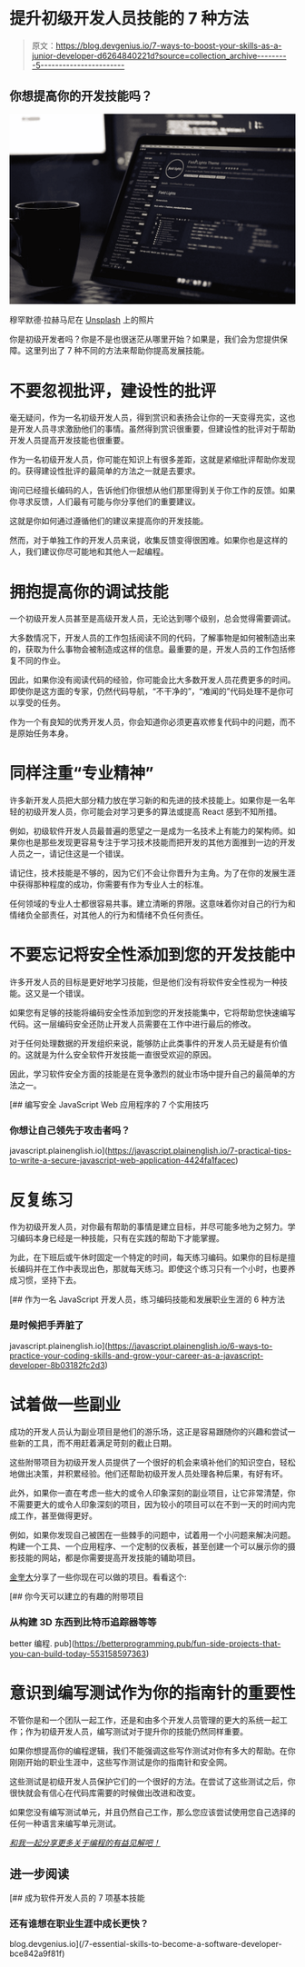 # 提升初级开发人员技能的 7 种方法

> 原文：<https://blog.devgenius.io/7-ways-to-boost-your-skills-as-a-junior-developer-d6264840221d?source=collection_archive---------5----------------------->

## 你想提高你的开发技能吗？

![](img/d145bcefa3951159b64f71f4738409f6.png)

穆罕默德·拉赫马尼在 [Unsplash](https://unsplash.com?utm_source=medium&utm_medium=referral) 上的照片

你是初级开发者吗？你是不是也很迷茫从哪里开始？如果是，我们会为您提供保障。这里列出了 7 种不同的方法来帮助你提高发展技能。

# 不要忽视批评，建设性的批评

毫无疑问，作为一名初级开发人员，得到赏识和表扬会让你的一天变得充实，这也是开发人员寻求激励他们的事情。虽然得到赏识很重要，但建设性的批评对于帮助开发人员提高开发技能也很重要。

作为一名初级开发人员，你可能在知识上有很多差距，这就是紧缩批评帮助你发现的。获得建设性批评的最简单的方法之一就是去要求。

询问已经擅长编码的人，告诉他们你很想从他们那里得到关于你工作的反馈。如果你寻求反馈，人们最有可能与你分享他们的重要建议。

这就是你如何通过遵循他们的建议来提高你的开发技能。

然而，对于单独工作的开发人员来说，收集反馈变得很困难。如果你也是这样的人，我们建议你尽可能地和其他人一起编程。

# 拥抱提高你的调试技能

一个初级开发人员甚至是高级开发人员，无论达到哪个级别，总会觉得需要调试。

大多数情况下，开发人员的工作包括阅读不同的代码，了解事物是如何被制造出来的，获取为什么事物会被制造成这样的信息。最重要的是，开发人员的工作包括修复不同的作业。

因此，如果你没有阅读代码的经验，你可能会比大多数开发人员花费更多的时间。即使你是这方面的专家，仍然代码导航，“不干净的”，“难闻的”代码处理不是你可以享受的任务。

作为一个有良知的优秀开发人员，你会知道你必须更喜欢修复代码中的问题，而不是原始任务本身。

# 同样注重“专业精神”

许多新开发人员把大部分精力放在学习新的和先进的技术技能上。如果你是一名年轻的初级开发人员，你可能会对学习更多的算法或提高 React 感到不知所措。

例如，初级软件开发人员最普遍的愿望之一是成为一名技术上有能力的架构师。如果你也是那些发现更容易专注于学习技术技能而把开发的其他方面推到一边的开发人员之一，请记住这是一个错误。

请记住，技术技能是不够的，因为它们不会让你晋升为主角。为了在你的发展生涯中获得那种程度的成功，你需要有作为专业人士的标准。

任何领域的专业人士都很容易共事。建立清晰的界限。这意味着你对自己的行为和情绪负全部责任，对其他人的行为和情绪不负任何责任。

# 不要忘记将安全性添加到您的开发技能中

许多开发人员的目标是更好地学习技能，但是他们没有将软件安全性视为一种技能。这又是一个错误。

如果您有足够的技能将编码安全性添加到您的开发技能集中，它将帮助您快速编写代码。这一层编码安全还防止开发人员需要在工作中进行最后的修改。

对于任何处理数据的开发组织来说，能够防止此类事件的开发人员无疑是有价值的。这就是为什么安全软件开发技能一直很受欢迎的原因。

因此，学习软件安全方面的技能是在竞争激烈的就业市场中提升自己的最简单的方法之一。

[](https://javascript.plainenglish.io/7-practical-tips-to-write-a-secure-javascript-web-application-4424fa1facec) [## 编写安全 JavaScript Web 应用程序的 7 个实用技巧

### 你想让自己领先于攻击者吗？

javascript.plainenglish.io](https://javascript.plainenglish.io/7-practical-tips-to-write-a-secure-javascript-web-application-4424fa1facec) 

# 反复练习

作为初级开发人员，对你最有帮助的事情是建立目标，并尽可能多地为之努力。学习编码本身已经是一种技能，只有在实践的帮助下才能掌握。

为此，在下班后或午休时固定一个特定的时间，每天练习编码。如果你的目标是擅长编码并在工作中表现出色，那就每天练习。即使这个练习只有一个小时，也要养成习惯，坚持下去。

[](https://javascript.plainenglish.io/6-ways-to-practice-your-coding-skills-and-grow-your-career-as-a-javascript-developer-8b03182fc2d3) [## 作为一名 JavaScript 开发人员，练习编码技能和发展职业生涯的 6 种方法

### 是时候把手弄脏了

javascript.plainenglish.io](https://javascript.plainenglish.io/6-ways-to-practice-your-coding-skills-and-grow-your-career-as-a-javascript-developer-8b03182fc2d3) 

# 试着做一些副业

成功的开发人员认为副业项目是他们的游乐场，这正是容易跟随你的兴趣和尝试一些新的工具，而不用赶着满足苛刻的截止日期。

这些附带项目为初级开发人员提供了一个很好的机会来填补他们的知识空白，轻松地做出决策，并积累经验。他们还帮助初级开发人员处理各种后果，有好有坏。

此外，如果你一直在考虑一些大的或令人印象深刻的副业项目，让它非常清楚，你不需要更大的或令人印象深刻的项目，因为较小的项目可以在不到一天的时间内完成工作，甚至做得更好。

例如，如果你发现自己被困在一些棘手的问题中，试着用一个小问题来解决问题。构建一个工具、一个应用程序、一个定制的仪表板，甚至创建一个可以展示你的摄影技能的网站，都是你需要提高开发技能的辅助项目。

[金奎大](https://medium.com/u/9a5b40458190?source=post_page-----d6264840221d--------------------------------)分享了一些你现在可以做的项目。看看这个:

[](https://betterprogramming.pub/fun-side-projects-that-you-can-build-today-553158597363) [## 你今天可以建立的有趣的附带项目

### 从构建 3D 东西到比特币追踪器等等

better 编程. pub](https://betterprogramming.pub/fun-side-projects-that-you-can-build-today-553158597363) 

# 意识到编写测试作为你的指南针的重要性

不管你是和一个团队一起工作，还是和由多个开发人员管理的更大的系统一起工作；作为初级开发人员，编写测试对于提升你的技能仍然同样重要。

如果你想提高你的编程逻辑，我们不能强调这些写作测试对你有多大的帮助。在你刚刚开始的职业生涯中，这些写作测试是你的指南针和安全网。

这些测试是初级开发人员保护它们的一个很好的方法。在尝试了这些测试之后，你很快就会有信心在代码库需要的时候做出改进和改变。

如果您没有编写测试单元，并且仍然自己工作，那么您应该尝试使用您自己选择的任何一种语言来编写单元测试。

[*和我一起分享更多关于编程的有益见解吧！*](https://bracketshack.substack.com/)

## 进一步阅读

[](/7-essential-skills-to-become-a-software-developer-bce842a9f81f) [## 成为软件开发人员的 7 项基本技能

### 还有谁想在职业生涯中成长更快？

blog.devgenius.io](/7-essential-skills-to-become-a-software-developer-bce842a9f81f)